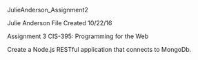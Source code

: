 JulieAnderson_Assignment2

Julie Anderson File Created 10/22/16

Assignment 3 CIS-395: Programming for the Web

Create a Node.js RESTful application that connects to MongoDb. 
